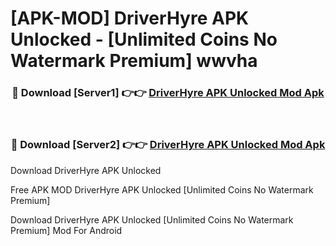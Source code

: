 # [APK-MOD] DriverHyre APK Unlocked - [Unlimited Coins No Watermark Premium] wwvha



<div align="center">
<h3>🔴 Download [Server1] 👉👉 <a href="https://momento.my/?title=DriverHyre_APK_Unlocked">DriverHyre APK Unlocked Mod Apk</a></h3><br>

<h3>🔴 Download [Server2] 👉👉 <a href="https://momento.my/?title=DriverHyre_APK_Unlocked">DriverHyre APK Unlocked Mod Apk</a></h3>
</div>



Download DriverHyre APK Unlocked 

Free APK MOD DriverHyre APK Unlocked [Unlimited Coins No Watermark Premium]

Download DriverHyre APK Unlocked [Unlimited Coins No Watermark Premium] Mod For Android
